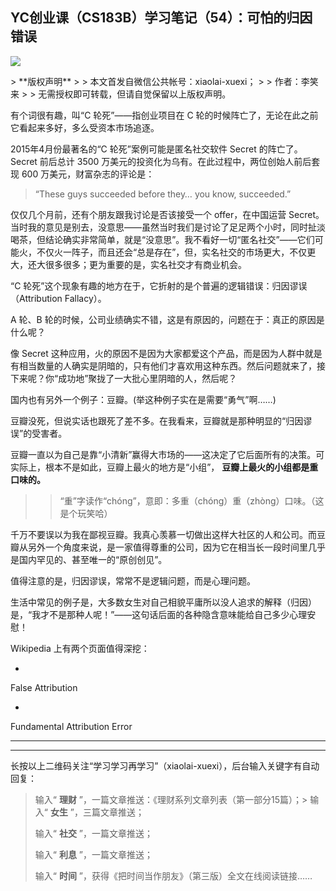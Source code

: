 ## YC创业课（CS183B）学习笔记（54）：可怕的归因错误
 ![](http://mmbiz.qpic.cn/mmbiz/BDcu2rMySicqRzumMnicgywRiak3siaaXpMFCZ9exyscibiaNJUfEgNdBm0GtsEeqHk2r36hmwNDNol0DicyPgJntoquQ/640?wx_fmt=jpeg&wxfrom=5)
<head><meta http-equiv="Content-Type" content="text/html; charset=utf-8"></head>
> **版权声明**
> 
> 本文首发自微信公共帐号：xiaolai-xuexi；
> 
> 作者：李笑来
> 
> 无需授权即可转载，但请自觉保留以上版权声明。

有个词很有趣，叫“C 轮死”——指创业项目在 C 轮的时候阵亡了，无论在此之前它看起来多好，多么受资本市场追逐。

2015年4月份最著名的“C 轮死”案例可能是匿名社交软件 Secret 的阵亡了。Secret 前后总计 3500 万美元的投资化为乌有。在此过程中，两位创始人前后套现 600 万美元，财富杂志的评论是：

> “These guys succeeded before they… you know, succeeded.”

仅仅几个月前，还有个朋友跟我讨论是否该接受一个 offer，在中国运营 Secret。当时我的意见是别去，没意思——虽然当时我们是讨论了足足两个小时，同时扯淡喝茶，但结论确实非常简单，就是“没意思”。我不看好一切“匿名社交”——它们可能火，不仅火一阵子，而且还会“总是存在”，但，实名社交的市场更大，不仅更大，还大很多很多；更为重要的是，实名社交才有商业机会。

“C 轮死”这个现象有趣的地方在于，它折射的是个普遍的逻辑错误：归因谬误（Attribution Fallacy）。

A 轮、B 轮的时候，公司业绩确实不错，这是有原因的，问题在于：真正的原因是什么呢？

像 Secret 这种应用，火的原因不是因为大家都爱这个产品，而是因为人群中就是有相当数量的人确实是阴暗的，只有他们才喜欢用这种东西。然后问题就来了，接下来呢？你“成功地”聚拢了一大批心里阴暗的人，然后呢？

国内也有另外一个例子：豆瓣。(举这种例子实在是需要“勇气”啊……)

豆瓣没死，但说实话也跟死了差不多。在我看来，豆瓣就是那种明显的“归因谬误”的受害者。

豆瓣一直以为自己是靠“小清新”赢得大市场的——这决定了它后面所有的决策。可实际上，根本不是如此，豆瓣上最火的地方是“小组”， **豆瓣上最火的小组都是重口味的。**

> > “重”字读作“chóng”，意即：多重（chóng）重（zhòng）口味。（这是个玩笑哈）

千万不要误以为我在鄙视豆瓣。我真心羡慕一切做出这样大社区的人和公司。而豆瓣从另外一个角度来说，是一家值得尊重的公司，因为它在相当长一段时间里几乎是国内罕见的、甚至唯一的“原创创见”。

值得注意的是，归因谬误，常常不是逻辑问题，而是心理问题。



生活中常见的例子是，大多数女生对自己相貌平庸所以没人追求的解释（归因）是，“我才不是那种人呢！”——这句话后面的各种隐含意味能给自己多少心理安慰！

Wikipedia 上有两个页面值得深挖：

- 

False Attribution

- 

Fundamental Attribution Error

* * *



* * *

长按以上二维码关注“学习学习再学习”（xiaolai-xuexi），后台输入关键字有自动回复：

> 输入“ **理财** ”，一篇文章推送：《理财系列文章列表（第一部分15篇）；> 输入“ **女生** ”，三篇文章推送；
> 
> 输入“ **社交** ”，一篇文章推送；
> 
> 输入“ **利息** ”，一篇文章推送；
> 
> 输入“ **时间** ”，获得《把时间当作朋友》（第三版）全文在线阅读链接……

